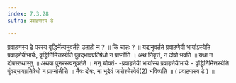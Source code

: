 ```yaml
---
index: 7.3.28
sutra: प्रवाहणस्य ढे

---
```

 प्रवाहणस्य ढे परस्य वृद्धिर्नेत्यनुवर्तते उताहो न ? ॥ किं चातः ? ॥ यद्यनुवर्तते प्रवाहणेयी भार्याऽस्येति प्रवाहणेयीभार्यः, वृद्धिनिमित्तस्येति पुंवद्भावप्रतिषेधो न प्राप्नोति । अथ निवृत्तं, न दोषो भवति ॥ यथा न दोषस्तथास्तु ॥ अथवा पुनरस्त्वनुवर्तते । ननु चोक्तं- -प्रवाहणेयी भार्यास्य प्रवाहणेयीभार्यः  - वृद्धिनिमित्तस्येति पुंवद्भावप्रतिषेधो न प्राप्नोतीति ॥ नैषः दोषः, मा भूदेवं जातेश्चेत्येवं(2) भविष्यति ॥ ( प्रवाहणस्य ढे ) ॥ 